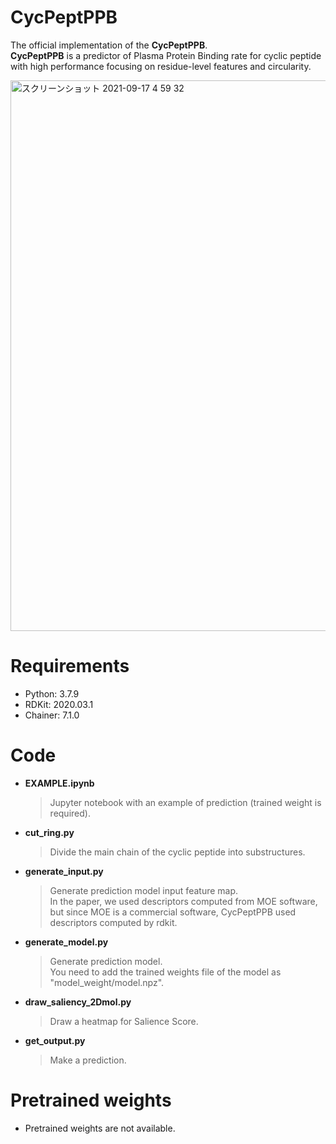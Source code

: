 # CycPeptPPB

The official implementation of the **CycPeptPPB**.  
**CycPeptPPB** is a predictor of Plasma Protein Binding rate for cyclic peptide with high performance focusing on
residue-level features and circularity.

<img width="881" alt="スクリーンショット 2021-09-17 4 59 32" src="https://user-images.githubusercontent.com/44156441/133677917-80eda706-e5cd-462c-baea-150911556ede.png">

# Requirements
- Python:  3.7.9
- RDKit:  2020.03.1
- Chainer:  7.1.0

# Code
- **EXAMPLE.ipynb** 
  > Jupyter notebook with an example of prediction (trained weight is required).
- **cut_ring.py** 
  > Divide the main chain of the cyclic peptide into substructures.
- **generate_input.py** 
  > Generate prediction model input feature map.  
  > In the paper, we used descriptors computed from MOE software, but since MOE is a commercial software, CycPeptPPB used descriptors computed by rdkit.
- **generate_model.py**
  > Generate prediction model.  
  > You need to add the trained weights file of the model as "model_weight/model.npz".
- **draw_saliency_2Dmol.py**
  > Draw a heatmap for Salience Score.
- **get_output.py**
  > Make a prediction.

# Pretrained weights
- Pretrained weights are not available.
